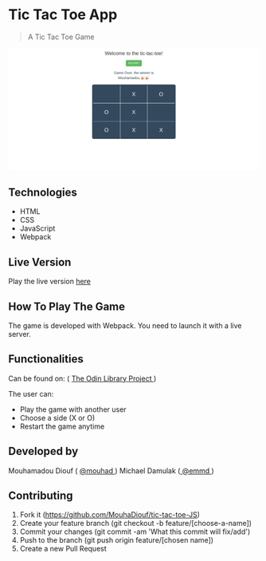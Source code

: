 # Tic Tac Toe App
> A Tic Tac Toe Game 

![screenshot](./app_screenshot.png)

## Technologies

- HTML
- CSS
- JavaScript
- Webpack

## Live Version 
Play the live version <a href="https://mouhadiouf.github.io/tic-tac-toe-JS/" > here </a>

## How To Play The Game 
The game is developed with Webpack. You need to launch it with a live server.

## Functionalities

Can be found on: ( <a href="https://www.theodinproject.com/courses/javascript/lessons/tic-tac-toe-javascript"> The Odin Library Project </a>)


The user can:

- Play the game with another user
- Choose a side (X or O)
- Restart the game anytime

## Developed by

Mouhamadou Diouf ( <a href="https://github.com/MouhaDiouf"> @mouhad </a>)
Michael Damulak (<a href="https://github.com/em-em-D"> @emmd </a>)

## Contributing

1. Fork it (https://github.com/MouhaDiouf/tic-tac-toe-JS)
2. Create your feature branch (git checkout -b feature/[choose-a-name])
3. Commit your changes (git commit -am 'What this commit will fix/add')
4. Push to the branch (git push origin feature/[chosen name])
5. Create a new Pull Request

